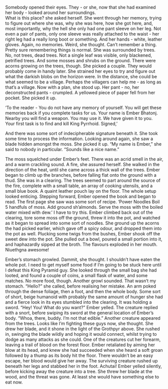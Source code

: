 
Somebody opened their eyes. They - or she, now that she had examined her body - looked around her surroundings.  
What is this place? she asked herself. She went through her memory, trying to figure out where she was, why she was here, how she got here, and, most importantly, 
why the hell she only had one pant sleeve on her leg. Not even a pair of pants, only one sleeve was really attached to the waist - 
her right leg had a really long boot or something. And her hands - white, leather gloves. Again, no memories. Weird, she thought. Can’t remember a thing. 
Pretty sure remembering things is normal. She was surrounded by trees. No, not trees, dead trees. Not a single leaf was visible, only blackened, petrified trees. 
And some mosses and shrubs on the ground. There were acorns growing on the trees, though. She picked a couple. They would probably come in handy later. 
She strained her eyes to try and figure out what the darkish blobs on the horizon were. In the distance, she could be what seemed to be a village.
Perhaps the villagers can help me - as long as that’s a village. Now with a plan, she stood up. Her pant - no, her deconstructed pants - crumpled.
A yellowed piece of paper fell from her pocket. She picked it up. 

‘To the reader -
You do not have any memory of yourself. 
You will get these memories back if you complete tasks for us. 
Your name is Ember Bhatonj. Nearby you will find a weapon. You may use it. 
We have given it to you. Your first task is to find and kill King Pyrrhoid. 
Signed,’

And there was some sort of indecipherable signature beneath it. She took some time to process the information.
Looking around again, she saw a blade hidden amongst the moss. She picked it up. 
“My name is Ember,” she said to nobody in particular. “Sounds like a nice name.”

The moss squelched under Ember’s feet. There was an acrid smell in the air, and a warm crackling sound. A fire, she assured herself.
She walked in the direction of the heat, until she came across a thick wall of the trees. Ember began to climb up the branches, before falling flat onto the ground with a thud.
She was in a clearing. The trees seemed to part around the source of the fire, complete with a small table, an array of cooking utensils, and a small blue book. 
A quaint leather pouch lay on the floor. The whole setup looked enticing. Stepping forward, Ember opened the book and began to read. 
The first page she saw was some sort of recipe. 
‘Power Noodles
Boil 5 handfuls of moss. Add ground sh’almonds. Serve the moss with the boiled water mixed with dew.’
I have to try this. Ember climbed back out of the clearing, tore some moss off the ground, threw it into the pot, and watched as it began to spread into some sort of noodles. 
She ground up the acorns the had picked earlier, which gave off a spicy odour, and dropped them into the pot as well. 
Plucking some twigs from the bushes, Ember shook off the sweet dew into the pot. She pulled out a bowl, poured a small portion into it, and haphazardly sipped at the broth. 
The flavours exploded in her mouth. Niuethgna awesome! 

Ember’s stomach growled. Dammit, she thought. I shouldn’t have eaten the whole pot. 
I need to get myself some food if I’m going to be stuck here until I defeat this King Pyramid guy.
She looked through the small bag she had looted, and found a couple of coins, a small flask of water, and some matches. No more food, though. Another growl sounded. 
That wasn’t my stomach. 
“Hello?” she called, before realising her mistake. An arm poked through the dense foliage, then a foot, and then the whole body. 
Some sort of short, beige humanoid with probably the same amount of hunger she had and a fierce look in its eyes stumbled into the clearing. 
It was holding a sword. “Hey! You! What do you want?” Ember yelled. The creature replied with a snort, before swiping its sword at the general location of Ember’s body.
“Whoa, there, buddy. I’m not that edible.” Another creature appeared from the trees.
Looks like I’m fighting these guys now, she thought. She drew her blade, and it shone in the light of the Grothpyr above. 
She rushed in, swinging the blade wildly and hoping it would connect, whilst trying to dodge as many attacks as she could. 
One of the creatures cut her forearm, leaving a trail of blood on the forest floor. 
Ember retaliated by aiming her blow at its head, and knew she had succeeded when she heard a soft groan followed by a thump as its body hit the floor. 
There wouldn’t be an easy escape, her blood would give her away. The surviving creature rushed up beneath her legs and stabbed her in the foot. Achutai! 
Ember yelled silently, before kicking away the creature into a tree. She threw her blade at the wood, and the threat was gone. 
At least she would have something else to eat now.
